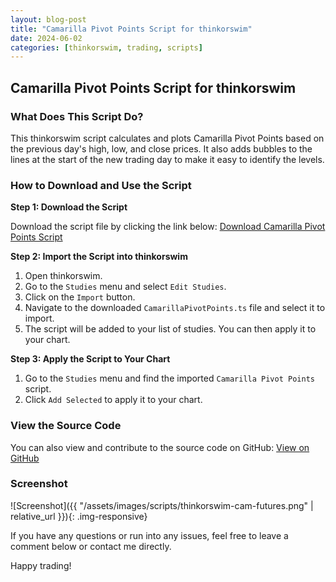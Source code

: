 ```yaml
---
layout: blog-post
title: "Camarilla Pivot Points Script for thinkorswim"
date: 2024-06-02
categories: [thinkorswim, trading, scripts]
---
```


## Camarilla Pivot Points Script for thinkorswim

### What Does This Script Do?
This thinkorswim script calculates and plots Camarilla Pivot Points based on the previous day's high, low, and close prices. It also adds bubbles to the lines at the start of the new trading day to make it easy to identify the levels.

### How to Download and Use the Script

**Step 1: Download the Script**

Download the script file by clicking the link below:
<a href="{{ site.baseurl }}/assets/files/CamarillaPivotPointsSTUDY.ts" download="CamarillaPivotPointsSTUDY.ts">Download Camarilla Pivot Points Script</a>

**Step 2: Import the Script into thinkorswim**

1. Open thinkorswim.
2. Go to the `Studies` menu and select `Edit Studies`.
3. Click on the `Import` button.
4. Navigate to the downloaded `CamarillaPivotPoints.ts` file and select it to import.
5. The script will be added to your list of studies. You can then apply it to your chart.

**Step 3: Apply the Script to Your Chart**

1. Go to the `Studies` menu and find the imported `Camarilla Pivot Points` script.
2. Click `Add Selected` to apply it to your chart.

### View the Source Code

You can also view and contribute to the source code on GitHub:
[View on GitHub](https://github.com/zackrylangford/think-or-swim-scripts)

### Screenshot

![Screenshot]({{ "/assets/images/scripts/thinkorswim-cam-futures.png" | relative_url }}){: .img-responsive}

If you have any questions or run into any issues, feel free to leave a comment below or contact me directly.

Happy trading!
